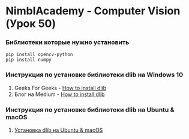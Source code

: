 # NimblAcademy - Computer Vision (Урок 50)

### Библиотеки которые нужно установить

```
pip install opencv-python
pip install numpy
```

### Инструкция по установке библиотеки dlib на Windows 10

1. Geeks For Geeks - [How to install dlib](https://www.geeksforgeeks.org/how-to-install-dlib-library-for-python-in-windows-10/)
2. Блог на Medium - [How to install dlib](https://medium.com/analytics-vidhya/how-to-install-dlib-library-for-python-in-windows-10-57348ba1117f)

### Инструкция по установке библиотеки dlib на Ubuntu & macOS

1. [Установка dlib на Ubuntu & macOS](https://gist.github.com/ageitgey/629d75c1baac34dfa5ca2a1928a7aeaf)
